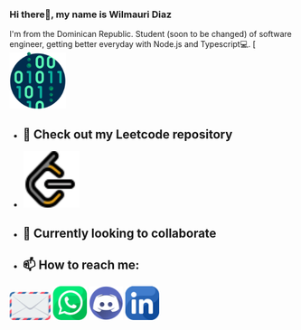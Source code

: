 ### Hi there👋, my name is Wilmauri Diaz
I'm from the Dominican Republic. Student (soon to be changed) of software engineer, getting better everyday with Node.js and Typescript💻.
[<img src="Assets/binary-code.png" height="100px">
- ## 🔭 Check out my Leetcode repository
- [<img src="Assets/Leetcode.png" height="100px">](https://github.com/Wilmauri/Leetcode-2025)
- ## 🔨 Currently looking to collaborate 
- ## 📫 How to reach me:

[<img src="Assets/envelope.png" height="50px">](mailto:wilmauridiazcamacho@gmail.com)
[<img src="Assets/whatsapp.png" height="60px">](https://wa.me/18492491528)
[<img src="Assets/discord.png" height="60px">](https://discord.com/users/wilmauri.)
[<img src="Assets/linkedin.png" height="60px">](https://www.linkedin.com/in/wilmauri-diaz-786468340/)
